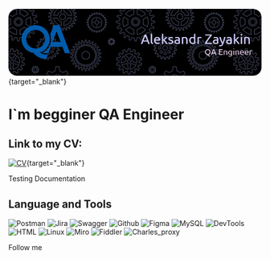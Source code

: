 [![Header](https://github.com/alt015/alt015/blob/main/assets/header.png)](https://disk.yandex.ru/d/gYQ2Zwtla9U7yA){target="_blank"}

# I`m begginer QA Engineer

## Link to my CV:

[![CV](https://img.shields.io/badge/Curriculum&nbsp;Vitae-090909?style=for-the-badge&logo=&logoColor=FFD02F)](https://disk.yandex.ru/d/gYQ2Zwtla9U7yA){target="_blank"}

Testing Documentation

## Language and Tools
![Postman](https://img.shields.io/badge/Postman-090909?style=for-the-badge&logo=postman)
![Jira](https://img.shields.io/badge/Jira-090909?style=for-the-badge&logo=jira&logoColor=2580F7)
![Swagger](https://img.shields.io/badge/Swagger-090909?style=for-the-badge&logo=swagger&logoColor=479E2A)
![Github](https://img.shields.io/badge/Github-090909?style=for-the-badge&logo=github&logoColor=FFFFFF)
![Figma](https://img.shields.io/badge/Figma-090909?style=for-the-badge&logo=figma&logoColor=EA4C1D)
![MySQL](https://img.shields.io/badge/MySQL-090909?style=for-the-badge&logo=mySQL&logoColor=FFFFFF)
![DevTools](https://img.shields.io/badge/DevTools-090909?style=for-the-badge&logo=google&logoColor=4285F4)
![HTML](https://img.shields.io/badge/HTML|CSS-090909?style=for-the-badge&logo=html5&logoColor=FFD02F)
![Linux](https://img.shields.io/badge/Linux-090909?style=for-the-badge&logo=Linux&logoColor=F7C500)
![Miro](https://img.shields.io/badge/Miro-090909?style=for-the-badge&logo=miro&logoColor=FFD02F)
![Fiddler](https://img.shields.io/badge/Fiddler-090909?style=for-the-badge&logo=fiddler&logoColor=FFFFFF)
![Charles_proxy](https://img.shields.io/badge/charles&nbsp;proxy-090909?style=for-the-badge&logo=proxy&logoColor=FFFFFF)

Follow me